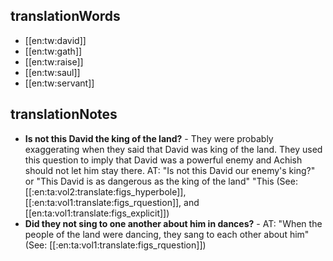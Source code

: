 ## translationWords

* [[en:tw:david]]
* [[en:tw:gath]]
* [[en:tw:raise]]
* [[en:tw:saul]]
* [[en:tw:servant]]

## translationNotes

* **Is not this David the king of the land?** - They were probably exaggerating when they said that David was king of the land. They used this question to imply that David was a powerful enemy and Achish should not let him stay there. AT: "Is not this David our enemy's king?" or "This David is as dangerous as the king of the land"  "This (See: [[:en:ta:vol2:translate:figs_hyperbole]], [[:en:ta:vol1:translate:figs_rquestion]], and [[en:ta:vol1:translate:figs_explicit]])
* **Did they not sing to one another about him in dances?** - AT: "When the people of the land were dancing, they sang to each other about him" (See: [[:en:ta:vol1:translate:figs_rquestion]])
